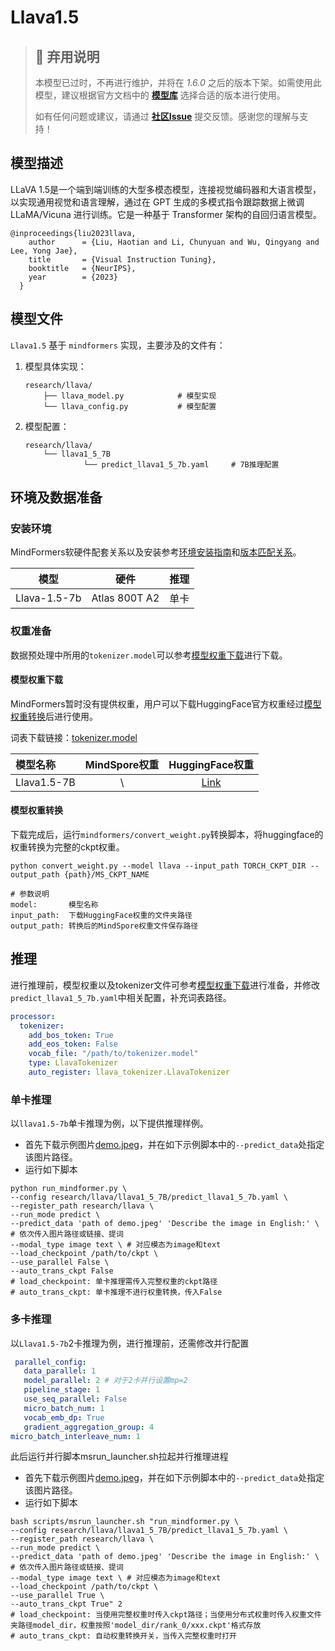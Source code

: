 # Llava1.5

> ## 🚨 弃用说明
>
> 本模型已过时，不再进行维护，并将在 *1.6.0* 之后的版本下架。如需使用此模型，建议根据官方文档中的 **[模型库](https://www.mindspore.cn/mindformers/docs/zh-CN/r1.5.0/start/models.html)** 选择合适的版本进行使用。
>
> 如有任何问题或建议，请通过 **[社区Issue](https://gitee.com/mindspore/mindformers/issues/new)** 提交反馈。感谢您的理解与支持！

## 模型描述

LLaVA 1.5是一个端到端训练的大型多模态模型，连接视觉编码器和大语言模型，以实现通用视觉和语言理解，通过在 GPT 生成的多模式指令跟踪数据上微调 LLaMA/Vicuna 进行训练。它是一种基于 Transformer 架构的自回归语言模型。

```text
@inproceedings{liu2023llava,
    author      = {Liu, Haotian and Li, Chunyuan and Wu, Qingyang and Lee, Yong Jae},
    title       = {Visual Instruction Tuning},
    booktitle   = {NeurIPS},
    year        = {2023}
  }
```

## 模型文件

`Llava1.5` 基于 `mindformers` 实现，主要涉及的文件有：

1. 模型具体实现：

   ```text
   research/llava/
       ├── llava_model.py            # 模型实现
       └── llava_config.py           # 模型配置
   ```

2. 模型配置：

   ```text
   research/llava/
       └── llava1_5_7B
                └── predict_llava1_5_7b.yaml     # 7B推理配置
   ```

## 环境及数据准备

### 安装环境

MindFormers软硬件配套关系以及安装参考[环境安装指南](../../README_CN.md#源码编译安装)和[版本匹配关系](../../README_CN.md#版本匹配关系)。

|     模型     |     硬件      | 推理 |
| :----------: | :-----------: | :--: |
| Llava-1.5-7b | Atlas 800T A2 | 单卡 |

### 权重准备

数据预处理中所用的`tokenizer.model`可以参考[模型权重下载](#模型权重下载)进行下载。

#### 模型权重下载

MindFormers暂时没有提供权重，用户可以下载HuggingFace官方权重经过[模型权重转换](#模型权重转换)后进行使用。

词表下载链接：[tokenizer.model](https://huggingface.co/llava-hf/llava-1.5-7b-hf/blob/main/tokenizer.model)

| 模型名称    | MindSpore权重 |                       HuggingFace权重                        |
| :---------- | :-----------: | :----------------------------------------------------------: |
| Llava1.5-7B |       \       | [Link](https://huggingface.co/llava-hf/llava-1.5-7b-hf/tree/main) |

#### 模型权重转换

下载完成后，运行`mindformers/convert_weight.py`转换脚本，将huggingface的权重转换为完整的ckpt权重。

```shell
python convert_weight.py --model llava --input_path TORCH_CKPT_DIR --output_path {path}/MS_CKPT_NAME

# 参数说明
model:       模型名称
input_path:  下载HuggingFace权重的文件夹路径
output_path: 转换后的MindSpore权重文件保存路径
```

## 推理

进行推理前，模型权重以及tokenizer文件可参考[模型权重下载](#模型权重下载)进行准备，并修改`predict_llava1_5_7b.yaml`中相关配置，补充词表路径。

   ```yaml
   processor:
     tokenizer:
       add_bos_token: True
       add_eos_token: False
       vocab_file: "/path/to/tokenizer.model"
       type: LlavaTokenizer
       auto_register: llava_tokenizer.LlavaTokenizer
   ```

### 单卡推理

以`llava1.5-7b`单卡推理为例，以下提供推理样例。

- 首先下载示例图片[demo.jpeg](https://ascend-repo-modelzoo.obs.cn-east-2.myhuaweicloud.com/MindFormers/qwenvl/demo.jpeg)，并在如下示例脚本中的`--predict_data`处指定该图片路径。
- 运行如下脚本

```shell
python run_mindformer.py \
--config research/llava/llava1_5_7B/predict_llava1_5_7b.yaml \
--register_path research/llava \
--run_mode predict \
--predict_data 'path of demo.jpeg' 'Describe the image in English:' \ # 依次传入图片路径或链接、提词
--modal_type image text \ # 对应模态为image和text
--load_checkpoint /path/to/ckpt \
--use_parallel False \
--auto_trans_ckpt False
# load_checkpoint: 单卡推理需传入完整权重的ckpt路径
# auto_trans_ckpt: 单卡推理不进行权重转换，传入False
```

### 多卡推理

以`Llava1.5-7b`2卡推理为例，进行推理前，还需修改并行配置

   ```yaml
    parallel_config:
      data_parallel: 1
      model_parallel: 2 # 对于2卡并行设置mp=2
      pipeline_stage: 1
      use_seq_parallel: False
      micro_batch_num: 1
      vocab_emb_dp: True
      gradient_aggregation_group: 4
   micro_batch_interleave_num: 1
   ```

此后运行并行脚本msrun_launcher.sh拉起并行推理进程

- 首先下载示例图片[demo.jpeg](https://ascend-repo-modelzoo.obs.cn-east-2.myhuaweicloud.com/MindFormers/qwenvl/demo.jpeg)，并在如下示例脚本中的`--predict_data`处指定该图片路径。
- 运行如下脚本

```shell
bash scripts/msrun_launcher.sh "run_mindformer.py \
--config research/llava/llava1_5_7B/predict_llava1_5_7b.yaml \
--register_path research/llava \
--run_mode predict \
--predict_data 'path of demo.jpeg' 'Describe the image in English:' \ # 依次传入图片路径或链接、提词
--modal_type image text \ # 对应模态为image和text
--load_checkpoint /path/to/ckpt \
--use_parallel True \
--auto_trans_ckpt True" 2
# load_checkpoint: 当使用完整权重时传入ckpt路径；当使用分布式权重时传入权重文件夹路径model_dir，权重按照'model_dir/rank_0/xxx.ckpt'格式存放
# auto_trans_ckpt: 自动权重转换开关，当传入完整权重时打开
```
